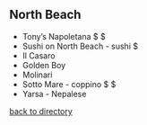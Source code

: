 ## North Beach
- Tony’s Napoletana $ $
- Sushi on North Beach - sushi $
- Il Casaro
- Golden Boy
- Molinari
- Sotto Mare - coppino $ $
- Yarsa - Nepalese

[back to directory](README.md)
